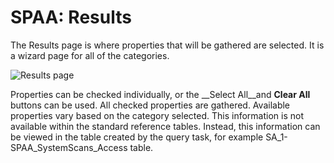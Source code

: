 # SPAA: Results

The Results page is where properties that will be gathered are selected. It is a wizard page for all of the categories.

![Results page](/img/product_docs/accessanalyzer/enterpriseauditor/admin/datacollector/adinventory/results.png)

Properties can be checked individually, or the __Select All__and __Clear All__ buttons can be used. All checked properties are gathered. Available properties vary based on the category selected. This information is not available within the standard reference tables. Instead, this information can be viewed in the table created by the query task, for example SA\_1-SPAA\_SystemScans\_Access table.
